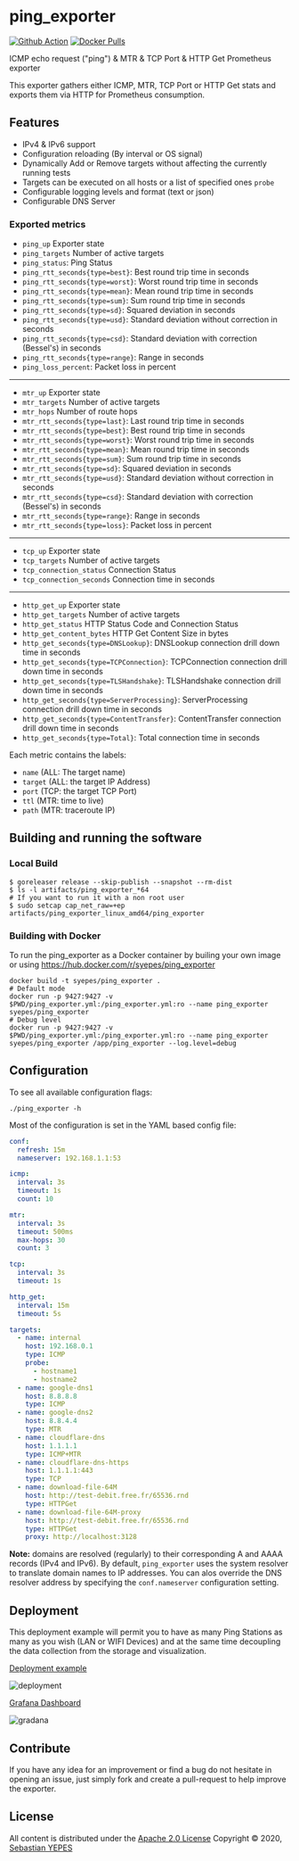 # ping_exporter

[![Github Action](https://github.com/syepes/ping_exporter/workflows/build/badge.svg)](https://github.com/syepes/ping_exporter/actions)
[![Docker Pulls](https://img.shields.io/docker/pulls/syepes/ping_exporter.svg?maxAge=604800)](https://hub.docker.com/r/syepes/ping_exporter)

ICMP echo request ("ping") & MTR & TCP Port & HTTP Get Prometheus exporter

This exporter gathers either ICMP, MTR, TCP Port or HTTP Get stats and exports them via HTTP for Prometheus consumption.

## Features

- IPv4 & IPv6 support
- Configuration reloading (By interval or OS signal)
- Dynamically Add or Remove targets without affecting the currently running tests
- Targets can be executed on all hosts or a list of specified ones `probe`
- Configurable logging levels and format (text or json)
- Configurable DNS Server

### Exported metrics

- `ping_up`                                      Exporter state
- `ping_targets`                                 Number of active targets
- `ping_status`:                                 Ping Status
- `ping_rtt_seconds{type=best}`:                 Best round trip time in seconds
- `ping_rtt_seconds{type=worst}`:                Worst round trip time in seconds
- `ping_rtt_seconds{type=mean}`:                 Mean round trip time in seconds
- `ping_rtt_seconds{type=sum}`:                  Sum round trip time in seconds
- `ping_rtt_seconds{type=sd}`:                   Squared deviation in seconds
- `ping_rtt_seconds{type=usd}`:                  Standard deviation without correction in seconds
- `ping_rtt_seconds{type=csd}`:                  Standard deviation with correction (Bessel's) in seconds
- `ping_rtt_seconds{type=range}`:                Range in seconds
- `ping_loss_percent`:                           Packet loss in percent

---

- `mtr_up`                                       Exporter state
- `mtr_targets`                                  Number of active targets
- `mtr_hops`                                     Number of route hops
- `mtr_rtt_seconds{type=last}`:                  Last round trip time in seconds
- `mtr_rtt_seconds{type=best}`:                  Best round trip time in seconds
- `mtr_rtt_seconds{type=worst}`:                 Worst round trip time in seconds
- `mtr_rtt_seconds{type=mean}`:                  Mean round trip time in seconds
- `mtr_rtt_seconds{type=sum}`:                   Sum round trip time in seconds
- `mtr_rtt_seconds{type=sd}`:                    Squared deviation in seconds
- `mtr_rtt_seconds{type=usd}`:                   Standard deviation without correction in seconds
- `mtr_rtt_seconds{type=csd}`:                   Standard deviation with correction (Bessel's) in seconds
- `mtr_rtt_seconds{type=range}`:                 Range in seconds
- `mtr_rtt_seconds{type=loss}`:                  Packet loss in percent

---

- `tcp_up`                                       Exporter state
- `tcp_targets`                                  Number of active targets
- `tcp_connection_status`                        Connection Status
- `tcp_connection_seconds`                       Connection time in seconds

---

- `http_get_up`                                  Exporter state
- `http_get_targets`                             Number of active targets
- `http_get_status`                              HTTP Status Code and Connection Status
- `http_get_content_bytes`                       HTTP Get Content Size in bytes
- `http_get_seconds{type=DNSLookup}`:            DNSLookup connection drill down time in seconds
- `http_get_seconds{type=TCPConnection}`:        TCPConnection connection drill down time in seconds
- `http_get_seconds{type=TLSHandshake}`:         TLSHandshake connection drill down time in seconds
- `http_get_seconds{type=ServerProcessing}`:     ServerProcessing connection drill down time in seconds
- `http_get_seconds{type=ContentTransfer}`:      ContentTransfer connection drill down time in seconds
- `http_get_seconds{type=Total}`:                Total connection time in seconds

Each metric contains the labels:

- `name` (ALL: The target name)
- `target` (ALL: the target IP Address)
- `port` (TCP: the target TCP Port)
- `ttl` (MTR: time to live)
- `path` (MTR: traceroute IP)

## Building and running the software

### Local Build

```console
$ goreleaser release --skip-publish --snapshot --rm-dist
$ ls -l artifacts/ping_exporter_*64
# If you want to run it with a non root user
$ sudo setcap cap_net_raw=+ep artifacts/ping_exporter_linux_amd64/ping_exporter
```

### Building with Docker

To run the ping_exporter as a Docker container by builing your own image or using <https://hub.docker.com/r/syepes/ping_exporter>

```console
docker build -t syepes/ping_exporter .
# Default mode
docker run -p 9427:9427 -v $PWD/ping_exporter.yml:/ping_exporter.yml:ro --name ping_exporter syepes/ping_exporter
# Debug level
docker run -p 9427:9427 -v $PWD/ping_exporter.yml:/ping_exporter.yml:ro --name ping_exporter syepes/ping_exporter /app/ping_exporter --log.level=debug
```

## Configuration

To see all available configuration flags:

```console
./ping_exporter -h
```

Most of the configuration is set in the YAML based config file:

```yaml
conf:
  refresh: 15m
  nameserver: 192.168.1.1:53

icmp:
  interval: 3s
  timeout: 1s
  count: 10

mtr:
  interval: 3s
  timeout: 500ms
  max-hops: 30
  count: 3

tcp:
  interval: 3s
  timeout: 1s

http_get:
  interval: 15m
  timeout: 5s

targets:
  - name: internal
    host: 192.168.0.1
    type: ICMP
    probe:
      - hostname1
      - hostname2
  - name: google-dns1
    host: 8.8.8.8
    type: ICMP
  - name: google-dns2
    host: 8.8.4.4
    type: MTR
  - name: cloudflare-dns
    host: 1.1.1.1
    type: ICMP+MTR
  - name: cloudflare-dns-https
    host: 1.1.1.1:443
    type: TCP
  - name: download-file-64M
    host: http://test-debit.free.fr/65536.rnd
    type: HTTPGet
  - name: download-file-64M-proxy
    host: http://test-debit.free.fr/65536.rnd
    type: HTTPGet
    proxy: http://localhost:3128
```

**Note:** domains are resolved (regularly) to their corresponding A and AAAA records (IPv4 and IPv6).
By default, `ping_exporter` uses the system resolver to translate domain names to IP addresses.
You can alos override the DNS resolver address by specifying the `conf.nameserver` configuration setting.

## Deployment

This deployment example will permit you to have as many Ping Stations as many as you wish (LAN or WIFI Devices) and at the same time decoupling the data collection from the storage and visualization.

[Deployment example](https://github.com/syepes/ping_exporter/blob/master/dist/deploy/)

![deployment](https://raw.githubusercontent.com/syepes/ping_exporter/master/dist/deployment.jpg)

[Grafana Dashboard](https://github.com/syepes/ping_exporter/blob/master/dist/deploy/cfg/provisioning/dashboards/ping_exporter.json)

![gradana](https://raw.githubusercontent.com/syepes/ping_exporter/master/dist/ping_exporter.gif)

## Contribute

If you have any idea for an improvement or find a bug do not hesitate in opening an issue, just simply fork and create a pull-request to help improve the exporter.

## License

All content is distributed under the [Apache 2.0 License](http://www.apache.org/licenses/LICENSE-2.0)
Copyright &copy; 2020, [Sebastian YEPES](mailto:syepes@gmail.com)
